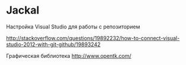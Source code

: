 Jackal
======
Настройка Visual Studio для работы с репозиторием

http://stackoverflow.com/questions/19892232/how-to-connect-visual-studio-2012-with-git-github/19893242

Графическая библиотека
http://www.opentk.com/
